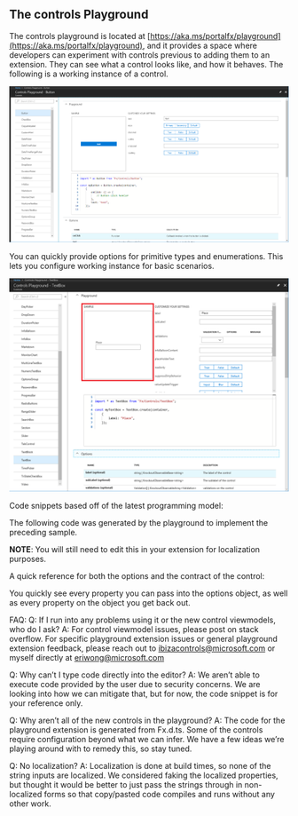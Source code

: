 <a name="the-controls-playground"></a>
## The controls Playground

The controls playground is located at [https://aka.ms/portalfx/playground](https://aka.ms/portalfx/playground), and it provides a space where developers can experiment with controls previous to adding them to an extension. They can see what a control looks like, and how it behaves. The following is a working instance of a control.

![alt-text](../media/portalfx-controls/playground.png "A Working Control in the Playground")

You can quickly provide options for primitive types and enumerations.  This lets you configure working instance for basic scenarios.

![alt-text](../media/portalfx-controls/playground1.png "Quick customization of provided samples")

Code snippets based off of the latest programming model:
 
The following code was generated by the playground to implement the preceding sample. 

**NOTE**: You will still need to edit this in your extension for localization purposes.

A quick reference for both the options and the contract of the control:
 

You quickly see every property you can pass into the options object, as well as every property on the object you get back out.


FAQ:
Q:  If I run into any problems using it or the new control viewmodels, who do I ask? 
A:  For control viewmodel issues, please post on stack overflow.  For specific playground extension issues or general playground extension feedback, please reach out to ibizacontrols@microsoft.com or myself directly at eriwong@microsoft.com

Q:  Why can’t I type code directly into the editor?
A:  We aren’t able to execute code provided by the user due to security concerns.  We are looking into how we can mitigate that, but for now, the code snippet is for your reference only.

Q: Why aren’t all of the new controls in the playground?
A:  The code for the playground extension is generated from Fx.d.ts.  Some of the controls require configuration beyond what we can infer.  We have a few ideas we’re playing around with to remedy this, so stay tuned. 

Q: No localization?
A: Localization is done at build times, so none of the string inputs are localized.  We considered faking the localized properties, but thought it would be better to just pass the strings through in non-localized forms so that copy/pasted code compiles and runs without any other work.
